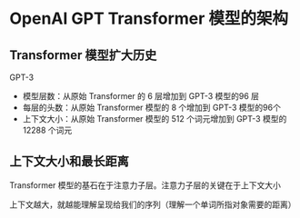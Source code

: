 # OpenAI GPT Transformer 模型的架构

## Transformer 模型扩大历史

GPT-3

* 模型层数：从原始 Transformer 的 6 层增加到 GPT-3 模型的96 层
* 每层的头数：从原始 Transformer 模型的 8 个增加到 GPT-3 模型的96个
* 上下文大小：从原始 Transformer 模型的 512 个词元增加到 GPT-3 模型的 12288 个词元



## 上下文大小和最长距离

Transformer 模型的基石在于注意力子层。注意力子层的关键在于上下文大小

上下文越大，就越能理解呈现给我们的序列（理解一个单词所指对象需要的距离）
